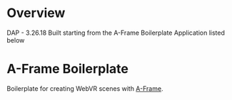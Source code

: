 # Overview
DAP - 3.26.18
Built starting from the A-Frame Boilerplate Application listed below

# A-Frame Boilerplate
Boilerplate for creating WebVR scenes with [A-Frame](https://aframe.io).
